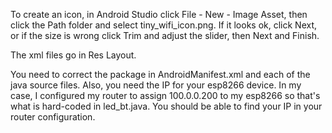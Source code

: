To create an icon, in Android Studio click File - New - Image Asset, then click the Path folder and select tiny_wifi_icon.png. If it looks ok, click Next, or if the size is wrong click Trim and adjust the slider, then Next and Finish.

 

The xml files go in Res Layout.

You need to correct the package in AndroidManifest.xml and each of the java source files. Also, you need the IP for your esp8266 device. In my case, I configured my router to assign 100.0.0.200 to my esp8266 so that's what is hard-coded in led_bt.java. You should be able to find your IP in your router configuration.
